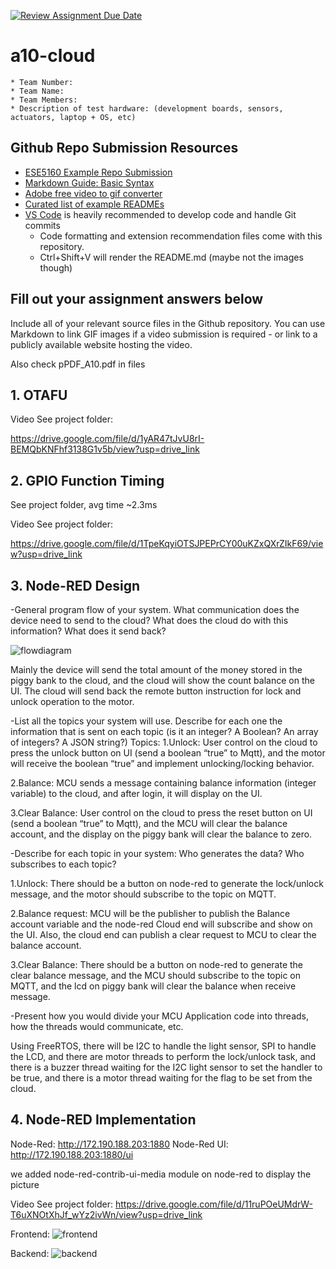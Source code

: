 [![Review Assignment Due Date](https://classroom.github.com/assets/deadline-readme-button-24ddc0f5d75046c5622901739e7c5dd533143b0c8e959d652212380cedb1ea36.svg)](https://classroom.github.com/a/-ZR3sVSa)
# a10-cloud

    * Team Number: 
    * Team Name: 
    * Team Members: 
    * Description of test hardware: (development boards, sensors, actuators, laptop + OS, etc) 

## Github Repo Submission Resources

* [ESE5160 Example Repo Submission](https://github.com/ese5160/example-repository-submission)
* [Markdown Guide: Basic Syntax](https://www.markdownguide.org/basic-syntax/)
* [Adobe free video to gif converter](https://www.adobe.com/express/feature/video/convert/video-to-gif)
* [Curated list of example READMEs](https://github.com/matiassingers/awesome-readme)
* [VS Code](https://code.visualstudio.com/) is heavily recommended to develop code and handle Git commits
  * Code formatting and extension recommendation files come with this repository.
  * Ctrl+Shift+V will render the README.md (maybe not the images though)

## Fill out your assignment answers below

Include all of your relevant source files in the Github repository. You can use Markdown to link GIF images if a video submission is required - or link to a publicly available website hosting the video.

Also check pPDF_A10.pdf in files
## 1. OTAFU
Video See project folder:

https://drive.google.com/file/d/1yAR47tJvU8rI-BEMQbKNFhf3138G1v5b/view?usp=drive_link

## 2. GPIO Function Timing
See project folder, avg time ~2.3ms

Video See project folder:

https://drive.google.com/file/d/1TpeKqyiOTSJPEPrCY00uKZxQXrZIkF69/view?usp=drive_link

## 3. Node-RED Design
-General program flow of your system. What communication does the device need to send to the cloud? What does the cloud do with this information? What does it send back?

![flowdiagram](https://github.com/ese5160/a10-cloud-group-co1n1ot/assets/148792076/e05b3fd8-41f4-42a1-aa8a-0656f5c8ba82)

Mainly the device will send the total amount of the money stored in the piggy bank to the cloud, and the cloud will show the count balance on the UI. The cloud will send back the remote button instruction for lock and unlock operation to the motor.

-List all the topics your system will use. Describe for each one the information that is sent on each topic (is it an integer? A Boolean? An array of integers? A JSON string?) 
Topics:
1.Unlock: User control on the cloud to press the unlock button on UI (send a boolean “true” to Mqtt), and the motor will receive the boolean “true” and implement unlocking/locking behavior.

2.Balance: MCU sends a message containing balance information  (integer variable) to the cloud, and after login, it will display on the UI.

3.Clear Balance: User control on the cloud to press the reset button on UI (send a boolean “true” to Mqtt), and the MCU will clear the balance account, and the display on the piggy bank will clear the balance to zero.

-Describe for each topic in your system: Who generates the data? Who subscribes to each topic?

1.Unlock:  There should be a button on node-red to generate the lock/unlock message, and the motor should subscribe to the topic on MQTT.

2.Balance request: MCU will be the publisher to publish the Balance account variable and the node-red Cloud end will subscribe and show on the UI. Also, the cloud end can publish a clear request to MCU to clear the balance account.

3.Clear Balance: There should be a button on node-red to generate the clear balance message, and the MCU should subscribe to the topic on MQTT, and the lcd on piggy bank will clear the balance when receive message.

-Present how you would divide your MCU Application code into threads, how the threads would communicate, etc.

Using FreeRTOS, there will be I2C to handle the light sensor, SPI to handle the LCD, and there are motor threads to perform the lock/unlock task, and there is a buzzer thread waiting for the I2C light sensor to set the handler to be true, and there is a motor thread waiting for the flag to be set from the cloud.

## 4. Node-RED Implementation
Node-Red:
http://172.190.188.203:1880
Node-Red UI:
http://172.190.188.203:1880/ui

we added node-red-contrib-ui-media module on node-red to display the picture

Video See project folder:
https://drive.google.com/file/d/11ruPOeUMdrW-T6uXNOtXhJf_wYz2ivWn/view?usp=drive_link

Frontend:
![frontend](https://github.com/ese5160/a10-cloud-group-co1n1ot/assets/148792076/11942126-3f36-4445-a3c1-de8da8c3df13)


Backend:
![backend](https://github.com/ese5160/a10-cloud-group-co1n1ot/assets/148792076/f68b7932-7ddf-4bbc-b4a4-5c30f2e860b7)

